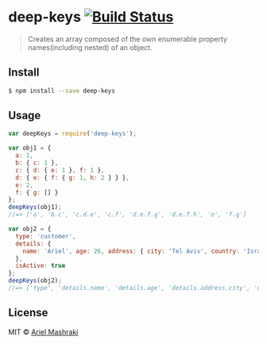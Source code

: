 # deep-keys [![Build Status](https://travis-ci.org/a8m/deep-keys.svg?branch=master)](https://travis-ci.org/a8m/deep-keys)

> Creates an array composed of the own enumerable property names(including nested) of an object.

## Install

```sh
$ npm install --save deep-keys
```

## Usage

```js
var deepKeys = require('deep-keys');

var obj1 = {
  a: 1,
  b: { c: 1 },
  c: { d: { e: 1 }, f: 1 },
  d: { e: { f: { g: 1, h: 2 } } },
  e: 2,
  f: { g: [] }
};
deepKeys(obj1);
//=> ['a', 'b.c', 'c.d.e', 'c.f', 'd.e.f.g', 'd.e.f.h', 'e', 'f.g']

var obj2 = {
  type: 'customer',
  details: {
    name: 'Ariel', age: 26, address: { city: 'Tel Aviv', country: 'Israel' }
  },
  isActive: true
};
deepKeys(obj2);
//=> ['type', 'details.name', 'details.age', 'details.address.city', 'details.address.country', 'isActive']
```


## License

MIT © [Ariel Mashraki](https://github.com/a8m)
